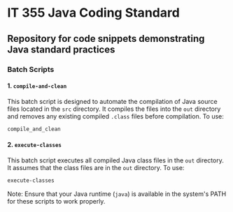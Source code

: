# IT 355 Java Coding Standard

## Repository for code snippets demonstrating Java standard practices

### Batch Scripts

#### 1. `compile-and-clean`

This batch script is designed to automate the compilation of Java source files located in the `src` directory. It compiles the files into the `out` directory and removes any existing compiled `.class` files before compilation. To use:

```bash
compile_and_clean
```

#### 2. `execute-classes`

This batch script executes all compiled Java class files in the `out` directory. It assumes that the class files are in the `out` directory. To use:

```bash
execute-classes
```

Note: Ensure that your Java runtime (`java`) is available in the system's PATH for these scripts to work properly.
